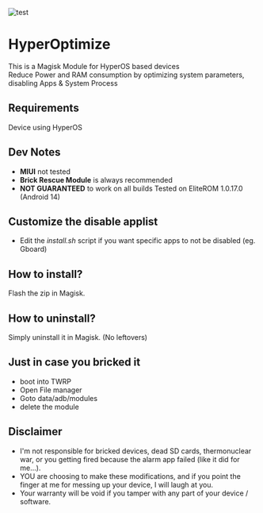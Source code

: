 ![test](https://github.com/user-attachments/assets/5cf75f24-5993-4e64-b3b2-328f30d4ff31)

# HyperOptimize
This is a Magisk Module for HyperOS based devices\
Reduce Power and RAM consumption by optimizing system parameters, disabling Apps & System Process

## Requirements
Device using HyperOS

## Dev Notes
* **MIUI** not tested
* **Brick Rescue Module** is always recommended
* **NOT GUARANTEED** to work on all builds
Tested on EliteROM 1.0.17.0 (Android 14)

## Customize the disable applist
* Edit the _install.sh_ script if you want specific apps to not be disabled (eg. Gboard)

## How to install?
Flash the zip in Magisk.

## How to uninstall?
Simply uninstall it in Magisk. (No leftovers)

## Just in case you bricked it
- boot into TWRP
- Open File manager
- Goto data/adb/modules
- delete the module

## Disclaimer
* I'm not responsible for bricked devices, dead SD cards, thermonuclear war, or you getting fired because the alarm app failed (like it did for me...).
* YOU are choosing to make these modifications, and if you point the finger at me for messing up your device, I will laugh at you.
* Your warranty will be void if you tamper with any part of your device / software.
